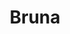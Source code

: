 ---
title: Bruna
artigo: a
picture: /images/b/Bruna.jpg
background: /images/fundos/circles01.jpg
style: style-amarelo1
description: Significado do nome Bruna
full-description: De origem germânica, o nome Bruna significa “marrom, moreno” ou "da cor do fogo".  Daí vem a crença de este nome era usado para designar pessoas de pele, cabelos ou olhos castanhos. Mas, o mais importante, é que este nome imponente, sonoro, sugere força e determinação. Por isso,  sempre que encontramos uma Bruna, independente de suas características físicas, encontramos uma pessoa determinada e pronta para conquistar o mundo!
---
